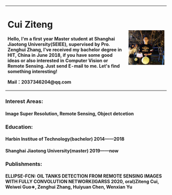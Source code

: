 <table border="0">
  <tr>
    <td width="75%">
      <h1>Cui Ziteng</h1>
      <p><b>Hello, I'm a first year Master student at Shanghai Jiaotong University(SEIEE), supervised by Pro. Zenghui Zhang, I've received my bachelor degree in HIT, China in June 2018, if you have some good ideas or also interested in Computer Vision or Remote Sensing. Just send E-mail to me. Let's find something interesting!</b></p>
      <p><b>Mail：2037346204@qq.com</b></p>  
    </td>
    <td width="25%">
      <img src="cui.jpg" width="200%">      
    </td>
  </tr>
</table>

### Interest Areas:
#### Image Super Resolution, Remote Sensing, Object detcetion
### Education:
#### Harbin Institue of Technology(bachelor) 2014——2018
#### Shanghai Jiaotong University(master) 2019——now
### Publishments:
#### ELLIPSE-FCN: OIL TANKS DETECTION FROM REMOTE SENSING IMAGES WITH FULLY CONVOLUTION NETWORK(IGARSS 2020, oral)Ziteng Cui, Weiwei Guo∗, Zenghui Zhang, Huiyuan Chen, Wenxian Yu


